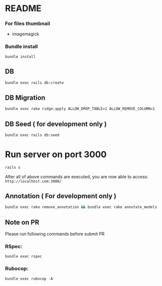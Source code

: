 # README

### For files thumbnail

- imagemagick

### Bundle install

```
bundle install
```

## DB

```bash
bundle exec rails db:create
```

## DB Migration

```bash
bundle exec rake ridge:apply ALLOW_DROP_TABLE=1 ALLOW_REMOVE_COLUMN=1
```

## DB Seed ( for development only )

```bash
bundle exec rails db:seed
```

# Run server on port 3000

```bash
rails s
```

After all of above commands are executed, you are now able to access: `http://localhost.com:3000/`

## Annotation ( For development only )

```bash
bundle exec rake remove_annotation && bundle exec rake annotate_models
```

## Note on PR

Please run following commands before submit PR

### RSpec:

```
bundle exec rspec
```

### Rubocop:

```
bundle exec rubocop -A
```
